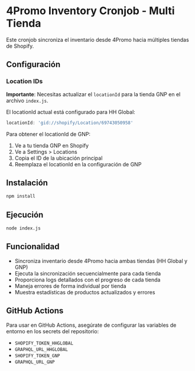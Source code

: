 # 4Promo Inventory Cronjob - Multi Tienda

Este cronjob sincroniza el inventario desde 4Promo hacia múltiples tiendas de Shopify.

## Configuración



### Location IDs

**Importante**: Necesitas actualizar el `locationId` para la tienda GNP en el archivo `index.js`. 

El locationId actual está configurado para HH Global:
```javascript
locationId: 'gid://shopify/Location/69743050958'
```

Para obtener el locationId de GNP:
1. Ve a tu tienda GNP en Shopify
2. Ve a Settings > Locations
3. Copia el ID de la ubicación principal
4. Reemplaza el locationId en la configuración de GNP

## Instalación

```bash
npm install
```

## Ejecución

```bash
node index.js
```

## Funcionalidad

- Sincroniza inventario desde 4Promo hacia ambas tiendas (HH Global y GNP)
- Ejecuta la sincronización secuencialmente para cada tienda
- Proporciona logs detallados con el progreso de cada tienda
- Maneja errores de forma individual por tienda
- Muestra estadísticas de productos actualizados y errores

## GitHub Actions

Para usar en GitHub Actions, asegúrate de configurar las variables de entorno en los secrets del repositorio:

- `SHOPIFY_TOKEN_HHGLOBAL`
- `GRAPHQL_URL_HHGLOBAL`
- `SHOPIFY_TOKEN_GNP`
- `GRAPHQL_URL_GNP` 
